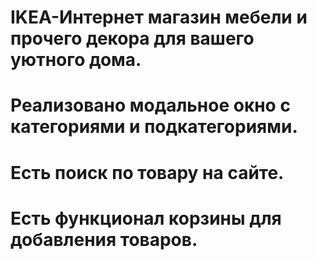 # IKEA-Интернет магазин мебели и прочего декора для вашего уютного дома.
# Реализовано модальное окно с категориями и подкатегориями.
# Есть поиск по товару на сайте.
# Есть функционал корзины для добавления товаров.

